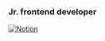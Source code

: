 ### Jr. frontend developer

[<img alt="Notion" src ="https://img.shields.io/badge/REA Notion-white.svg?&style=for-the-badge&logo=Notion&logoColor=000000"/>](https://readevenote.notion.site/Dev_note-c836f3307b0d460b8fc2488b58e0ab67)
